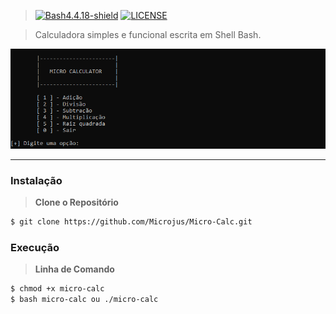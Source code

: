 > [![Bash4.4.18-shield]](http://tldp.org/LDP/abs/html/bashver4.html#AEN21220) [![LICENSE](https://img.shields.io/badge/Licen%C3%A7a-MIT-brightgreen.svg)](https://github.com/Microjus/Micro-Calc/blob/main/LICENSE)

> Calculadora simples e funcional escrita em Shell Bash.
 
![Banner]

----
### Instalação
> **Clone o Repositório**
```bash
$ git clone https://github.com/Microjus/Micro-Calc.git
```
### Execução
> **Linha de Comando**
```bash
$ chmod +x micro-calc
$ bash micro-calc ou ./micro-calc
```
[Banner]: https://github.com/Microjus/Micro-Calc/blob/main/micro-calc.PNG
[Bash4.4.18-shield]: https://img.shields.io/badge/Bash-4.4.18%2B-brightgreen.svg "Bash 4.4.18 Ou superior"
